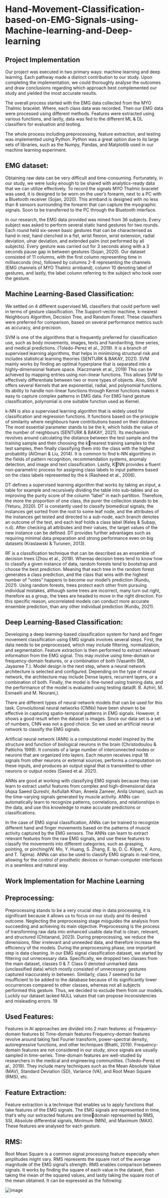 # Hand-Movement-Classification-based-on-EMG-Signals-using-Machine-learning-and-Deep-learning

## Project Implementation
Our project was executed in two primary ways: machine learning and deep learning. Each 
pathway made a distinct contribution to our study. Upon completing the implementation, we could 
thoroughly analyse the outcomes and draw conclusions regarding which approach best complemented 
our study and yielded the most accurate results.

The overall process started with the EMG data collected from the MYO Thalmic bracelet. 
Where, each class data was recorded. Then our EMG data were processed using different methods. 
Features were extracted using various functions, and lastly, data was fed to the different ML & DL
classifiers for evaluation and testing.

The whole process including preprocessing, feature extraction, and testing was implemented 
using Python. Python was a great option due to its large sets of libraries, such as the Numpy, Pandas, 
and Matplotlib used in our machine learning experiment.


## EMG dataset:
Obtaining raw data can be very difficult and time-consuming. Fortunately, in our study, we 
were lucky enough to be shared with analytics-ready data that we can utilize effectively. To record the 
signals MYO Thalmic bracelet was used, it is designed to be worn on the user’s forearm, next to a PC 
with a Bluetooth receiver (Sojan, 2020). This armband is designed with no less than 8 sensors 
surrounding the forearm that can capture the myographic signals. Soon to be transferred to the PC 
through the Bluetooth interface.


In our research, the EMG data provided was mined from 36 subjects. Every subject was asked 
to perform several static hand gestures for two rounds. Each round held six-seven basic gestures that 
can be characterised as hand in rest, hand clenched in a fist, wrist flexion, wrist extension, radial 
deviation, ulnar deviation, and extended palm (not performed by all subjects). Every gesture was 
carried out for 3 seconds along with a 3 seconds pause gap in between gestures (Sojan, 2020). Our 
dataset consisted of 11 columns, with the first column representing time in milliseconds (ms), followed 
by columns 2-8 representing the channels (EMG channels of MYO Thalmic armband), column 10 
denoting label of gestures, and lastly, the label column referring to the subject who took over the 
gesture.


## Machine Learning-Based Classification:

We settled on 4 different supervised ML classifiers that could perform well in terms of gesture 
classification. The Support-vector machine, k-nearest Neighbours Algorithm, Decision Tree, and 
Random Forest. These classifiers were preferred for comparison, based on several performance metrics 
such as accuracy, and precision.

SVM is one of the algorithms that is frequently preferred for classification use, such as body 
movements, images, texts and handwriting, time series, and medical predictions. (Toledo-Perez et al., 
2019). It is a branch of supervised learning algorithms, that helps in minimizing structural risk and 
includes statistical learning theories (SENTURK & BAKAY, 2021). SVM mainly works by finding an 
optimal hyperplane that is separated into a highly-dimensional feature space. (Kaczmarek et al., 2019) 
This can be achieved by mapping entries using non-linear functions. This allows SVM to effectively 
differentiate between two or more types of objects. Also, SVM offers several Kernels that are 
exponential, radial, and polynomial functions. Its ability to handle non-linear functions through Kernel 
functions makes it easy to capture complex patterns in EMG data. For EMG hand gesture 
classification, polynomial is one suitable function used as Kernel.

k-NN is also a supervised learning algorithm that is widely used for classification and 
regression functions. It functions based on the principle of similarity where neighbours have 
contributions based on their distance. The most essential parameter stands to be the k, which holds the 
value of the number of neighbours (SENTURK & BAKAY, 2021). Its mechanism revolves around 
calculating the distance between the test sample and the training sample and then choosing the knearest training samples to the test samples, then finally classifying them into the class with the highest probability (AlOmari & Liu, 2014). It is common to find k-NN algorithms in the fields of pattern recognition, recommendation systems, anomaly detection, and image and text classification. Lastly, KNN provides a fluent non-parametric process for assigning class labels to input patterns based on the 
class labels represented by the k (Rasheed et al., 2006).


DT defines a supervised learning algorithm that works by taking an input, a table for example 
and recursively dividing the table into sub-tables and so improving the purity score of the column 
“label” in each partition. Therefore, the more the proportion of one class, the purer the collection stands 
to be (Yeturu, 2020). DT is constantly used to classify biomedical signals; the instances get sorted from 
the root to some leaf node, and the attributes of the instances get tested and directed to a sub-node, each 
branch denotes an outcome of the test, and each leaf holds a class label (Keleş & Subaşı, n.d). After 
checking all attributes and their values, the target values of the new instance can be defined. DT 
provides further advantages such as requiring minimal data preparation and strong performance even 
on big datasets (Kraslawski & Turunen, 2013).

RF is a classification technique that can be described as an ensemble of decision trees (Zhou et 
al., 2019). Whereas decision trees tend to know how to classify a given instance of data, random forests 
tend to bootstrap and choose the best prediction. Meaning that each tree in the random forest generates 
a class prediction, and the class that wins with the highest number of “votes” happens to become our 
model’s prediction (Kundu, 2021). Using random forests, trees protect each other from pursuing 
individual mistakes, although some trees are incorrect, many turn out right, therefore as a group, the 
trees are headed to move in the right direction. For this specific reason, uncorrelated models can 
conduct more accurate ensemble prediction, than any other individual prediction (Kundu, 2021). 

## Deep Learning-Based Classification:
Developing a deep learning-based classification system for hand and finger movement 
classification using EMG signals involves several steps. First, the data needs to be preprocessed, which 
may include filtering, normalization, and segmentation. Feature extraction is then performed to extract 
relevant information from the EMG signal. This may involve using time-domain or frequency-domain 
features, or a combination of both (Vasanthi SM, Jayasree T.). Model design is the next step, where a 
neural network architecture is selected and configured. Depending on the type of neural network, the 
architecture may include Dense layers, recurrent layers, or a combination of both. Finally, the model is 
fine-tuned using training data, and the performance of the model is evaluated using testing data(R. B. 
Azhiri, M. Esmaeili and M. Nourani,).

There are different types of neural network models that can be used for this task. Convolutional 
neural networks (CNNs) have been shown to be effective in capturing spatio-temporal patterns in EMG 
signals. However, it shows a good result when the dataset is images. Since our data set is a set of 
numbers, CNN was not a good choice. So we used an artificial neural network to classify the EMG 
signals.

Artificial neural network (ANN) is a computational model inspired by the structure and 
function of biological neurons in the brain (Christodoulou & Pattichis 1999). It consists of a large 
number of interconnected nodes or neurons that are organized into layers. Each neuron receives input 
18
signals from other neurons or external sources, performs a computation on these inputs, and produces 
an output signal that is transmitted to other neurons or output nodes (Saeed et al. 2021).

ANNs are good at working with classifying EMG signals because they can learn to extract 
useful features from complex and high-dimensional data (Aqsa Saeed Qureshi, Asifullah Khan, Aneela 
Zameer, Anila Usman), such as the time-varying signals generated by muscle activity. ANNs can 
automatically learn to recognize patterns, correlations, and relationships in the data, and use this 
knowledge to make accurate predictions or classifications.

In the case of EMG signal classification, ANNs can be trained to recognize different hand and 
finger movements based on the patterns of muscle activity captured by the EMG sensors. The ANNs 
can learn to extract relevant features from the raw EMG signals, and use these features to classify the 
movements into different categories, such as grasping, pointing, or pinching(W. Mo, Y. Huang, S. 
Zhang, E. Ip, D. C. Kilper, Y. Aono, and T. Tajima). ANNs can also be used to classify EMG signals in 
real-time, allowing for the control of prosthetic devices or human-computer interfaces in a seamless 
and natural way.

## Work Implementation for Machine Learning
## Preprocessing:
Preprocessing stands to be a very crucial step in data processing, it is significant because it 
allows us to focus on our study and its desired outcome. Neglecting the preprocessing stage misguides 
the analysis from succeeding and achieving its main objective. Preprocessing is the process of 
transforming raw data into enhanced usable data that is clean, relevant, and structured (Chitanand, 
2023). During preprocessing, we reduce the dimensions, filter irrelevant and unneeded data, and 
therefore increase the efficiency of the models. During the preprocessing phase, one important step is 
data cleaning. In our EMG signal classification dataset, we started by filtering out unnecessary data. 
Specifically, we dropped two classes from the main dataset, classes 0 & 7. Class 0 denoted unmarked 
data (unclassified data) which mostly consisted of unnecessary gestures captured inaccurately in 
between. Similarly, class 7 seemed to be insufficient to be added to the database because of its 
significantly lower occurrences compared to other classes, whereas not all subjects performed this 
gesture. Thus, we decided to exclude them from our models. Luckily our dataset lacked NULL values 
that can propose inconsistencies and misleading errors.
19
## Used Features:
Features in AI approaches are divided into 2 main features:
a) Frequency-domain features
b) Time-domain features
Frequency-domain features revolve around taking fast Fourier transform, power-spectral 
density, autoregressive functions, and other techniques (Bhatti, 2019). Frequency-domain features are 
not considered in our study, since signals are usually sampled in time-series.
Time-domain features are well-studied by researchers in the medical and engineering 
communities. (Toledo-Perez et al., 2019). They include many techniques such as the Mean Absolute 
Value (MAV), Standard Deviation (SD), Variance (VA), and Root Mean Square (RMS), etc.

## Feature Extraction:
Feature extraction is a technique that enables us to apply functions that take features of the EMG signals. The EMG signals are represented in time, that’s why our extracted features are timedomain represented by RMS, SSI, Absolute differential signals, Minimum (MIN), and Maximum (MAX). These features are analysed for each gesture.
## RMS:
Root Mean Square is a common signal processing feature especially when amplitudes might vary. RMS represents the square root of the average magnitude of the EMG signal’s strength. RMS enables comparison between signals. It works by finding the square of each value in the dataset, then taking the mean of the squared values, and lastly taking the square root of the mean obtained. It can be  expressed as the following:


![image](https://github.com/mhmddorgham/Hand-Movement-Classification-based-on-EMG-Signals-using-Machine-learning-and-Deep-learning/assets/107323201/704d5454-1373-46ba-baff-c7733fee2135)



